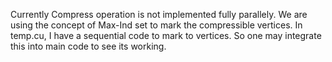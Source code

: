 Currently Compress operation is not implemented fully parallely. We are using the concept of Max-Ind set to mark the compressible vertices. In temp.cu, I have a sequential code to mark to vertices. So one may integrate this into main code to see its working.
